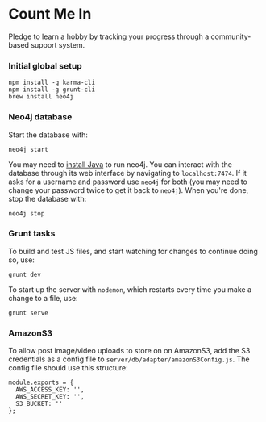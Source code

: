 # Count Me In

Pledge to learn a hobby by tracking your progress through a community-based support system.

### Initial global setup
```
npm install -g karma-cli
npm install -g grunt-cli
brew install neo4j
```



### Neo4j database

Start the database with:

```
neo4j start
```
You may need to [install Java](http://www.oracle.com/technetwork/java/javase/downloads/jdk8-downloads-2133151.html) to run neo4j.
You can interact with the database through its web interface by navigating to `localhost:7474`. If it asks for a username and password use `neo4j` for both (you may need to change your password twice to get it back to `neo4j`). When you're done, stop the database with:

```
neo4j stop
```

### Grunt tasks

To build and test JS files, and start watching for changes to continue doing so, use:

```
grunt dev
```

To start up the server with `nodemon`, which restarts every time you make a change to a file, use:

```
grunt serve
```

### AmazonS3

To allow post image/video uploads to store on on AmazonS3, add the S3 credentials as a config file to `server/db/adapter/amazonS3Config.js`. The config file should use this structure:

```
module.exports = {
  AWS_ACCESS_KEY: '',
  AWS_SECRET_KEY: '',
  S3_BUCKET: ''
};
```






